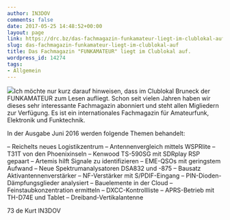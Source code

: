 ```yaml
---
author: IN3DOV
comments: false
date: 2017-05-25 14:48:52+00:00
layout: page
link: https://drc.bz/das-fachmagazin-funkamateur-liegt-im-clublokal-auf/
slug: das-fachmagazin-funkamateur-liegt-im-clublokal-auf
title: Das Fachmagazin "FUNKAMATEUR" liegt im Clublokal auf.
wordpress_id: 14274
tags:
- Allgemein
---
```


[![](https://drc.bz/wp-content/uploads/2017/05/Funkamateur-211x300.jpg)](https://drc.bz/wp-content/uploads/2017/05/Funkamateur.jpg)Ich möchte nur kurz darauf hinweisen, dass im Clublokal Bruneck der FUNKAMATEUR zum Lesen aufliegt. Schon seit vielen Jahren haben wir dieses sehr interessante Fachmagazin abonniert und steht allen Migliedern zur Verfügung. Es ist ein internationales Fachmagazin für Amateurfunk, Elektronik und Funktechnik.

In der Ausgabe Juni 2016 werden folgende Themen behandelt:

– Reichelts neues Logistikzentrum
– Antennenvergleich mittels WSPRlite
– T31T von den Phoenixinseln
– Kenwood TS-590SG mit SDRplay RSP gepaart
– Artemis hilft Signale zu identifizieren
– EME-QSOs mit geringstem Aufwand
– Neue Spektrumanalysatoren DSA832 und -875
– Bausatz Aktivantennenverstärker
– NF-Verstärker mit S/PDIF-Eingang
– PIN-Dioden-Dämpfungsglieder analysiert
– Bauelemente in der Cloud
– Feinstaubkonzentration ermitteln
– DXCC-Kontrollliste
– APRS-Betrieb mit TH-D74E und Tablet
– Dreiband-Vertikalantenne



73 de Kurt IN3DOV
